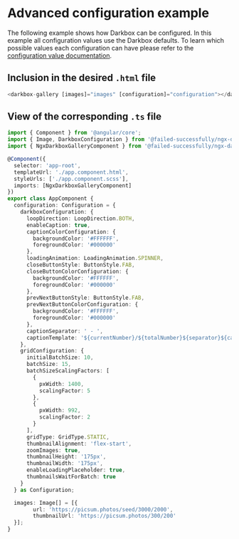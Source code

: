 # Advanced configuration example

The following example shows how Darkbox can be configured. In this example all configuration values use the Darkbox defaults. To learn which possible values each configuration can have please refer to the [configuration value documentation](../../README.md#Advanced-configuration).

## Inclusion in the desired `.html` file
```ts
<darkbox-gallery [images]="images" [configuration]="configuration"></darkbox-gallery>
```

## View of the corresponding `.ts` file
```ts
import { Component } from '@angular/core';
import { Image, DarkboxConfiguration } from '@failed-successfully/ngx-darkbox-gallery';
import { NgxDarkboxGalleryComponent } from '@failed-successfully/ngx-darkbox-gallery';

@Component({
  selector: 'app-root',
  templateUrl: './app.component.html',
  styleUrls: ['./app.component.scss'],
  imports: [NgxDarkboxGalleryComponent]
})
export class AppComponent {
  configuration: Configuration = {
    darkboxConfiguration: {
      loopDirection: LoopDirection.BOTH,
      enableCaption: true,
      captionColorConfiguration: {
        backgroundColor: '#FFFFFF',
        foregroundColor: '#000000'
      },
      loadingAnimation: LoadingAnimation.SPINNER,
      closeButtonStyle: ButtonStyle.FAB,
      closeButtonColorConfiguration: {
        backgroundColor: '#FFFFFF',
        foregroundColor: '#000000'
      },
      prevNextButtonStyle: ButtonStyle.FAB,
      prevNextButtonColorConfiguration: {
        backgroundColor: '#FFFFFF',
        foregroundColor: '#000000'
      },
      captionSeparator: ' - ',
      captionTemplate: '${currentNumber}/${totalNumber}${separator}${caption}'
    },
    gridConfiguration: {
      initialBatchSize: 10,
      batchSize: 15,
      batchSizeScalingFactors: [
        {
          pxWidth: 1400,
          scalingFactor: 5
        },
        {
          pxWidth: 992,
          scalingFactor: 2
        }
      ],
      gridType: GridType.STATIC,
      thumbnailAlignment: 'flex-start',
      zoomImages: true,
      thumbnailHeight: '175px',
      thumbnailWidth: '175px',
      enableLoadingPlaceholder: true,
      thumbnailsWaitForBatch: true
    }
  } as Configuration;

  images: Image[] = [{
        url: 'https://picsum.photos/seed/3000/2000',
        thumbnailUrl: 'https://picsum.photos/300/200'
  }];
}
```
